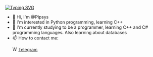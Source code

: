 [![Typing SVG](https://readme-typing-svg.herokuapp.com?color=%2336BCF7&lines=Computer+science+student)](https://git.io/typing-svg)
- 👋 Hi, I'm @Pipsys
- 👀 I'm interested in Python programming, learning C++
- 🌱 I'm currently studying to be a programmer, learning C++ and C# programming languages. Also learning about databases
- 📫 How to contact me: <p><img href="https://t.me/wwwpipsys" src="https://i.ibb.co/cv8sLC2/free-icon-telegram-2111646.png" width="15" height="15" alt="Weather forecast telegram bot"> 
   <a href="https://t.me/wwwpipsys">Telegram</a>
</p>

<!---
Pipsys/Pipsys is a ✨ special ✨ repository because its `README.md` (this file) appears in your GitHub profile.
You can click the "Preview" link to preview your changes.
--->
